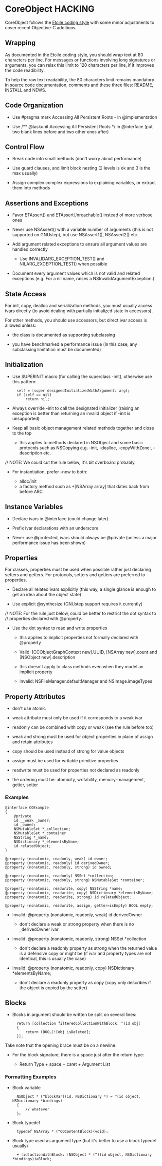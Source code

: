 CoreObject HACKING
==================

CoreObject follows the [Etoile coding style](http://etoileos.com/dev/codingstyle/) 
with some minor adjustments to cover recent Objective-C additions.


Wrapping
--------

As documented in the Etoile coding style, you should wrap text at 80 characters 
per line. For messages or functions involving long signatures or arguments, 
you can relax this limit to 120 characters per line, if it improves the code 
readibility.

To help the raw text readability, the 80 characters limit remains mandatory 
in source code documentation, comments and these three files: README, INSTALL 
and NEWS.


Code Organization
-----------------

- Use #pragma mark Accessing All Persistent Roots - in @implementation 

- Use /** @taskunit Accessing All Persistent Roots */ in @interface (put two 
blank lines before and two other ones after)


Control Flow
------------

- Break code into small methods (don't worry about performance)

- Use guard clauses, and limit block nesting (2 levels is ok and 3 is the max 
usually)

- Assign complex complex expressions to explaining variables, or extract them 
into methods


Assertions and Exceptions
-------------------------

- Favor ETAssert() and ETAssertUnreachable() instead of more verbose ones

- Never use NSAssert() with a variable number of arguments (this is not 
supported on GNUstep), but use NSAssert1(), NSAssert2() etc.

- Add argument related exceptions to ensure all argument values are handled correctly

	- Use INVALIDARG_EXCEPTION_TEST() and NILARG_EXCEPTION_TEST() when possible
	
- Document every argument values which is not valid and related exceptions (e.g. 
For a nil name, raises a NSInvalidArgumentException.) 


State Access
------------

For init, copy, dealloc and serialization methods, you must usually access ivars 
directly (to avoid dealing with partially initialized state in accessors).

For other methods, you should use accessors, but direct ivar access is allowed 
unless:

- the class is documented as supporting subclassing

- you have benchmarked a performance issue (in this case, any subclassing 
limitation must be documented)


Initialization
--------------

- Use SUPERINIT macro (for calling the superclass -init), otherwise use this 
pattern:

		self = [super designedInitializedWithArgument: arg];
		if (self == nil)
			return nil;

- Always override -init to call the designated initializer (raising an exception 
is better than returning an invalid object if -init is unsupported)

- Keep all basic object management related methods together and close to the top 

	- this applies to methods declared in NSObject and some basic protocols such 
as NSCopying e.g. -init, -dealloc, -copyWithZone:, -description etc. 

// NOTE: We could cut the rule below, it's bit overboard probably.

- For instantiation, prefer -new to both:

	- alloc/init
	- a factory method such as +[NSArray array] that dates back from before ARC


Instance Variables
------------------

- Declare ivars in @interface (could change later)

- Prefix ivar declarations with an underscore

- Never use @protected, ivars should always be @private (unless a major 
performance issue has been shown)


Properties
----------

For classes, properties must be used when possible rather just declaring setters 
and getters. For protocols, setters and getters are preferred to properties.

- Declare all related ivars explicitly (this way, a single glance is enough to 
get an idea about the object state)

- Use explicit @synthesize (GNUstep support requires it currently)

// NOTE: For the rule just below, could be better to restrict the dot syntax to 
// properties declared with @property. 

- Use the dot syntax to read and write properties

	- this applies to implicit properties not formally declared with @property
	
	- Valid: [COObjectGraphContext new].UUID, [NSArray new].count and [NSObject new].description 

	- this doesn't apply to class methods even when they model an implicit property

	- Invalid:  NSFileManager.defaultManager and NSImage.imageTypes


Property Attributes
-------------------

- don't use atomic

- weak attribute must only be used if it corresponds to a weak ivar

- readonly can be combined with copy or weak (see the rule before too)

- weak and strong must be used for object properties in place of assign and 
retain attributes

- copy should be used instead of strong for value objects

- assign must be used for writable primitive properties

- readwrite must be used for properties not declared as readonly

- the ordering must be: atomicity, writability, memory-management, getter, setter

### Examples

	@interface COExample
	{
		@private
		id __weak _owner;
		id _owned;
		NSMutableSet *_collection;
		NSMutableSet *_container
		NSString *_name;
		NSDictionary *_elementsByName;
		id relatedObject;
	}

	@property (nonatomic, readonly, weak) id owner;
	@property (nonatomic, readonly) id derivedOwner;
	@property (nonatomic, readonly, strong) id owned;

	@property (nonatomic, readonly) NSSet *collection;
	@property (nonatomic, readonly, strong) NSMutableSet *container;

	@property (nonatomic, readwrite, copy) NSString *name;
	@property (nonatomic, readwrite, copy) NSDictionary *elementsByName;
	@property (nonatomic, readwrite, strong) id relatedObject;

	@property (nonatomic, readwrite, assign, getter=isEmpty) BOOL empty;

- Invalid: @property (nonatomic, readonly, weak) id derivedOwner

	- don't declare a weak or strong property when there is no _derivedOwner ivar

- Invalid: @property (nonatomic, readonly, strong) NSSet *collection

	- don't declare a readonly property as strong when the returned value is a defensive copy or might be (if ivar and property types are not identical, this is usually the case)

- Invalid: @property (nonatomic, readonly, copy) NSDictionary *elementsByName;

	- don't declare a readonly property as copy (copy only describes if the 
object is copied by the setter)


Blocks
------

- Blocks in argument should be written be split on several lines:

		return [collection filteredCollectionWithBlock: ^(id obj)
		{
			return (BOOL)![obj isDeleted];
		}];
	
Take note that the opening brace must be on a newline.

- For the block signature, there is a space just after the return type:

	- Return Type + space + caret + Argument List
	
### Formatting Examples

- Block variable

		NSObject * (^blockVar)(id, NSDictionary *) = ^(id object, NSDictionary *bindings) 
		{
			// whatever
		};

- Block typedef

		typedef NSArray * (^COContentBlock)(void);

- Block type used as argument type (but it's better to use a block typedef usually)

		+ (id)actionWithBlock: (NSObject * (^)(id object, NSDictionary *bindings))aBlock;
